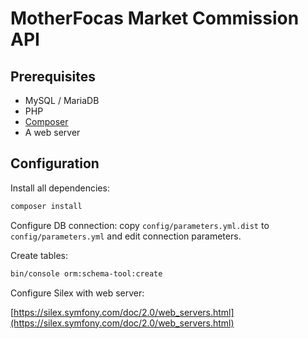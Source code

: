 # MotherFocas Market Commission API

## Prerequisites

- MySQL / MariaDB
- PHP
- [Composer](https://getcomposer.org/)
- A web server

## Configuration

Install all dependencies:

```bash
composer install
```

Configure DB connection: copy ```config/parameters.yml.dist``` to ```config/parameters.yml``` and edit connection parameters.

Create tables:

```bash
bin/console orm:schema-tool:create
```

Configure Silex with web server:

[https://silex.symfony.com/doc/2.0/web_servers.html](https://silex.symfony.com/doc/2.0/web_servers.html)
